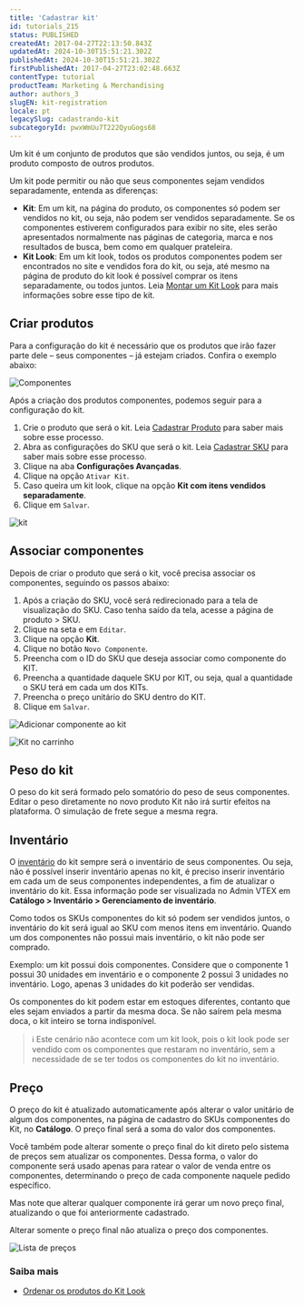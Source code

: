 ```yaml
---
title: 'Cadastrar kit'
id: tutorials_215
status: PUBLISHED
createdAt: 2017-04-27T22:13:50.843Z
updatedAt: 2024-10-30T15:51:21.302Z
publishedAt: 2024-10-30T15:51:21.302Z
firstPublishedAt: 2017-04-27T23:02:48.663Z
contentType: tutorial
productTeam: Marketing & Merchandising
author: authors_3
slugEN: kit-registration
locale: pt
legacySlug: cadastrando-kit
subcategoryId: pwxWmUu7T222QyuGogs68
---
```


Um kit é um conjunto de produtos que são vendidos juntos, ou seja, é um produto composto de outros produtos.

Um kit pode permitir ou não que seus componentes sejam vendidos separadamente, entenda as diferenças:

- **Kit**: Em um kit, na página do produto, os componentes só podem ser vendidos no kit, ou seja, não podem ser vendidos separadamente. Se os componentes estiverem configurados para exibir no site, eles serão apresentados normalmente nas páginas de categoria, marca e nos resultados de busca, bem como em qualquer prateleira.
- **Kit Look**: Em um kit look, todos os produtos componentes podem ser encontrados no site e vendidos fora do kit, ou seja, até mesmo na página de produto do kit look é possível comprar os itens separadamente, ou todos juntos. Leia [Montar um Kit Look](https://help.vtex.com/pt/tutorial/como-montar-um-kit-look--tutorials_266) para mais informações sobre esse tipo de kit.

## Criar produtos

Para a configuração do kit é necessário que os produtos que irão fazer parte dele &#8211; seus componentes &#8211; já estejam criados. Confira o exemplo abaixo:

![Componentes](https://images.ctfassets.net/alneenqid6w5/6k1lQeZ7AQ4qSQ80sWy0wg/24b2af0e0aa753077e69a3a0a8de7359/Screenshot_2018-10-24_11.05.54.png)

Após a criação dos produtos componentes, podemos seguir para a configuração do kit.

1. Crie o produto que será o kit. Leia [Cadastrar Produto](https://help.vtex.com/pt/tracks/catalogo-101--5AF0XfnjfWeopIFBgs3LIQ/1ROhz3Y7mfSMmCO1I1GxEL) para saber mais sobre esse processo.
2. Abra as configurações do SKU que será o kit. Leia [Cadastrar SKU](https://help.vtex.com/pt/tracks/catalogo-101--5AF0XfnjfWeopIFBgs3LIQ/17PxekVPmVYI4c3OCQ0ddJ) para saber mais sobre esse processo.
3. Clique na aba __Configurações Avançadas__.
4. Clique na opção `Ativar Kit`.
5. Caso queira um kit look, clique na opção __Kit com itens vendidos separadamente__.
6. Clique em `Salvar`.

![kit](//images.ctfassets.net/alneenqid6w5/2ELMh0gTCcSiag28qAsAmg/68fb75589fef19ed4001aec9b3cedfa1/02-kit_PT.png)

## Associar componentes

Depois de criar o produto que será o kit, você precisa associar os componentes, seguindo os passos abaixo:

1. Após a criação do SKU, você será redirecionado para a tela de visualização do SKU. Caso tenha saído da tela, acesse a página de produto &gt; SKU.
2. Clique na seta e em `Editar`.
3. Clique na opção __Kit__.
4. Clique no botão `Novo Componente`.
5. Preencha com o ID do SKU que deseja associar como componente do KIT.
6. Preencha a quantidade daquele SKU por KIT, ou seja, qual a quantidade o SKU terá em cada um dos KITs.
7. Preencha o preço unitário do SKU dentro do KIT.
6. Clique em `Salvar`.

![Adicionar componente ao kit](//images.ctfassets.net/alneenqid6w5/3Cza8qJSEoIK6I00wa2aAU/07caa35d542518e389b66eca48bdffbb/03-add_component_to_kit_PT.gif)

![Kit no carrinho](//images.ctfassets.net/alneenqid6w5/239UK8f3gEQi4IKc6YeyEI/0878bffc1325d9c3f79365f7aa479ef8/04-kit_in_cart_ALL.png)

## Peso do kit

O peso do kit será formado pelo somatório do peso de seus componentes. Editar o peso diretamente no novo produto Kit não irá surtir efeitos na plataforma. O simulação de frete segue a mesma regra.

## Inventário

O [inventário](https://help.vtex.com/pt/tutorial/inventory-management--tutorials_139) do kit sempre será o inventário de seus componentes. Ou seja, não é possível inserir inventário apenas no kit, é preciso inserir inventário em cada um de seus componentes independentes, a fim de atualizar o inventário do kit. Essa informação pode ser visualizada no Admin VTEX em **Catálogo > Inventário > Gerenciamento de inventário**.

Como todos os SKUs componentes do kit só podem ser vendidos juntos, o inventário do kit será igual ao SKU com menos itens em inventário. Quando um dos componentes não possui mais inventário, o kit não pode ser comprado.

Exemplo: um kit possui dois componentes. Considere que o componente 1 possui 30 unidades em inventário e o componente 2 possui 3 unidades no inventário. Logo, apenas 3 unidades do kit poderão ser vendidas.

Os componentes do kit podem estar em estoques diferentes, contanto que eles sejam enviados a partir da mesma doca. Se não saírem pela mesma doca, o kit inteiro se torna indisponível. 

>ℹ️ Este cenário não acontece com um kit look, pois o kit look pode ser vendido com os componentes que restaram no inventário, sem a necessidade de se ter todos os componentes do kit no inventário.

## Preço

O preço do kit é atualizado automaticamente após alterar o valor unitário de algum dos componentes, na página de cadastro do SKUs componentes do Kit, no __Catálogo__. O preço final será a soma do valor dos componentes.

Você também pode alterar somente o preço final do kit direto pelo sistema de preços sem atualizar os componentes. Dessa forma, o valor do componente será usado apenas para ratear o valor de venda entre os componentes, determinando o preço de cada componente naquele pedido específico.

Mas note que alterar qualquer componente irá gerar um novo preço final, atualizando o que foi anteriormente cadastrado.

Alterar somente o preço final não atualiza o preço dos componentes.

![Lista de preços](//images.ctfassets.net/alneenqid6w5/6eI3atVTvq0SgOw6c2uAqa/27af79495fd4de8860c36d214196246e/06-price_list_PT.png)

### Saiba mais

- [Ordenar os produtos do Kit Look](https://help.vtex.com/pt/tutorial/como-ordenar-os-produtos-do-kitlook--frequentlyAskedQuestions_621)
